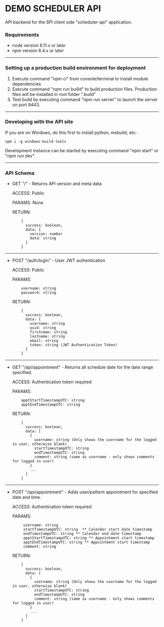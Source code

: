 
# DEMO SCHEDULER API
API backend for the SPI client side "scheduler-api" application.

### Requirements
- node version 8.11.x or later
- npm version 6.4.x or later

------------


### Setting up a production build environment for deployment
1. Execute command "npm ci" from console/terminal to install module dependencies
2. Execute command "npm run builld" to build production files.  Production files will be installed in root folder ".build"
3. Test build by executing command "npm run server" to launch the server on port 9443.

------------


### Developing with the API site
If you are on Windows, do this first to install python, msbuild, etc:
```
npm i -g windows-build-tools
```
 Development instance can be started by executing command "npm start" or "npm run dev".

------------


### API Schema
- GET "/" - Returns API version and meta data
 
  ACCESS: Public
  
  PARAMS: None

  RETURN:
  ```
      {
        success: boolean,
        data: {
          version: number
          data: string
        }
      }
  ```

------------

- POST "/auth/login" - User JWT authentication

  ACCESS: Public
   
  PARAMS:
  ```
      username: string
      password: string
  ```

  RETURN:
  ```
      {
        success: boolean,
        data: {
          username: string
          uuid: string
          firstname: string
          lastname: string
          email: string
          token: string (JWT Authentication Token)
        }
      }
  ```

------------

- GET "/api/appointment" - Returns all schedule date for the date range specified.

  ACCESS: Authentication token required
   
  PARAMS:
  ```
      apptStartTimestampUTC: string
      apptEndTimestampUTC: string
  ```

  RETURN:
  ```
      [
        success: boolean,
        data: [
          {
            username: string (Only shows the username for the logged in user, otherwise blank)
            startTimestampUTC: string
            endTimestampUTC: string
            comment: string (same as username - only shows comments for logged in user)
          }
          ...
        ]
      }
  ```

------------

- POST "/api/appointment" - Adds user/paitient appointment for specified date and time.

  ACCESS: Authentication token required
   
  PARAMS:
  ```
       username: string
       startTimestampUTC: string  ** Calendar start date timestamp
       endTimestampUTC: string ** Calendar end date timestamp
       apptStartTimestampUTC: string ** Appointment start timestamp
       apptEndTimestampUTC: string ** Appointment start timestamp
       comment: string
  ```

  RETURN: 
  ```
      [
        success: boolean,
        data: [
          {
            username: string (Only shows the username for the logged in user, otherwise blank)
            startTimestampUTC: string
            endTimestampUTC: string
            comment: string (same as username - only shows comments for logged in user)
          }
          ...
        ]
      }
  ```


